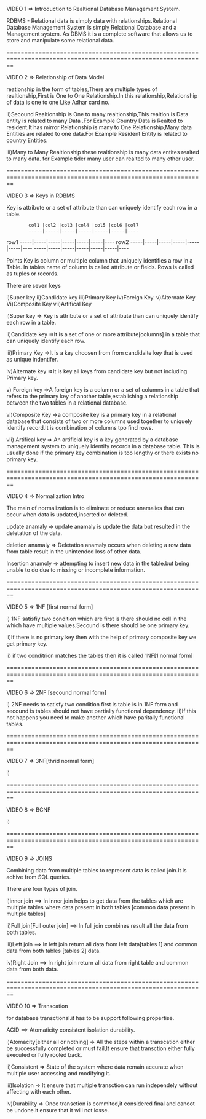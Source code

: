 VIDEO 1    =>   Introduction to Realtional Database Management System.

RDBMS - Relational data is simply data with relationships.Relational Database Management System is simply Relational Database and a Management system. As DBMS it is a complete software that allows us to store and manipulate some relational data.


==============================================================================================================


VIDEO 2 => Relationship of Data Model

reationship in the form of tables,There are multiple types of realtionship,First is One to One Relationship.In this relationship,Relationship of data is one to one Like Adhar card no.

ii)Secound Realtionship is One to many realtionship,This realtion is Data entity is related to many Data .For Example Country Data is Realted to resident.It has mirror Relationship is many to One Relationship,Many data Entities are related to one data.For Example Resident Entity is related to country Entities.

iii)Many to Many Realtionship  these realtionship is many data entites realted to many data.
for Example tider many user can realted to many other user.


==============================================================================================================

VIDEO 3 => Keys in RDBMS

Key is attribute or a set of attribute than can uniquely identify each row in a table.


            col1 |col2 |col3 |col4 |col5 |col6 |col7
            -----|-----|-----|-----|-----|-----|----
   row1     -----|-----|-----|-----|-----|-----|----
   row2     -----|-----|-----|-----|-----|-----|----
            -----|-----|-----|-----|-----|-----|----


Points
Key is column or multiple column that uniquely identifies a row in a Table.
In tables name of column is called attribute or fields.
Rows is called as tuples or records.



There are seven keys

i)Super key
ii)Candidate key
iii)Primary Key
iv)Foreign Key.
v)Alternate Key
Vi)Composite Key
vii)Artifical Key


i)Super key => Key is attribute or a set of attribute than can uniquely identify each row in a table.

ii)Candidate key =>It is a set of one or more attribute[columns] in a table that can uniquely identify each row. 

iii)Primary Key =>It is a key choosen from from candidaite key that is used as unique indentifer.

iv)Alternate key =>It is key all keys from candidate key but not including Primary key.

v) Foreign key =>A foreign key is a column or a set of columns in a table that refers to the primary key of another table,establishing a relationship between the two tables in a relational database.

vi)Composite Key =>a composite key is a primary key in a relational database that consists of two or more columns used together to uniquely identify record.It is combination of columns tpo find rows.

vii) Artifical key => An artificial key is a key generated by a database management system to uniquely identify records in a database table. This is usually done if the primary key combination is too lengthy or there exists no primary key.


==============================================================================================================

VIDEO 4 => Normalization Intro

The main of normalization is to eliminate or reduce anamalies that can occur when data is updated,inserted or deleted.


update anamaly  =>  update anamaly is update the data but resulted in the deletation of the data.

deletion anamaly => Deletation anamaly occurs when deleting a row data from table result in the unintended loss of other data.

Insertion anamoly => attempting to insert new data in the table.but being unable to do due to missing or incomplete information.

==============================================================================================================

VIDEO 5 => 1NF  [first normal form]

i) 1NF satisfiy two condition which are first is there should no cell in the which have multiple values.Secound is there should be one primary key.

ii)If there is no primary key then with the help of primary composite key we get primary key.

ii) if two conditrion matches the tables then it is called 1NF[1 normal form]


==============================================================================================================

VIDEO 6 => 2NF [secound normal form]

i) 2NF needs to satisfy two condition first is table is in 1NF form and secound is tables should not have partially functional dependency.
ii)If this not happens you need to make another which have paritally functional tables.


==============================================================================================================

VIDEO 7 => 3NF[thrid normal form]

i)

==============================================================================================================

VIDEO 8 => BCNF

i)

==============================================================================================================

VIDEO 9 => JOINS

Combining data from multiple tables to represent data is called join.It is achive from SQL queries.

There are four types of join.

i)inner join ==> In inner join helps to get data from the tables which are multiple tables where data present in both tables [common data present in multiple tables]


ii)Full join[Full outer join] ==> In full join combines result all the data from both tables.

iii)Left join ==> In left join return all data from left data[tables 1] and common data from both tables [tables 2] data.

iv)Right Join ==> In right join return all data from right table and common data from both data.


==============================================================================================================

VIDEO 10 => Transcation

for database transctional.it has to be support following propertise.

ACID ==>  Atomaticity consistent isolation durability.

i)Atomacity[either all or nothing] => All the steps within a transcation either be successfully completed or must fail,It ensure that transction either fully executed or fully rooled back.

ii)Consistent => State of the system where data remain accurate when multiple user accessing and modifying it.

iii)Isolation => It ensure that multiple transction can run independely without affecting with each other.

iv)Durability => Once transction is commited,it considered final and canoot be undone.it ensure that it will not losse.



